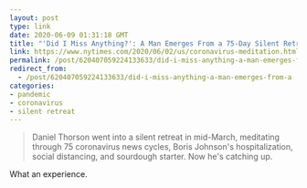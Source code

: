 ```yaml
---
layout: post
type: link
date: 2020-06-09 01:31:18 GMT
title: "'Did I Miss Anything?': A Man Emerges From a 75-Day Silent Retreat"
link: https://www.nytimes.com/2020/06/02/us/coronavirus-meditation.html
permalink: /post/620407059224133633/did-i-miss-anything-a-man-emerges-from-a
redirect_from: 
  - /post/620407059224133633/did-i-miss-anything-a-man-emerges-from-a
categories:
- pandemic
- coronavirus
- silent retreat
---
```

<blockquote>Daniel Thorson went into a silent retreat in mid-March, meditating through 75 coronavirus news cycles, Boris Johnson's hospitalization, social distancing, and sourdough starter. Now he's catching up.</blockquote>
<p>What an experience.</p>